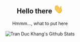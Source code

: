 <div align="center">
<h2> Hello there <img src="https://raw.githubusercontent.com/KhangTran2005/KhangTran2005/master/wave.gif" width="30px"> </h2>

Hmmm..., what to put here

<img align="center" src="https://github-readme-stats.vercel.app/api?username=KhangTran2005&theme=gruvbox_light&show_icons=true" alt="Tran Duc Khang's Github Stats">

</div>
<!--
**KhangTran2005/KhangTran2005** is a ✨ _special_ ✨ repository because its `README.md` (this file) appears on your GitHub profile.

Here are some ideas to get you started:

- 🔭 I’m currently working on ...
- 🌱 I’m currently learning ...
- 👯 I’m looking to collaborate on ...
- 🤔 I’m looking for help with ...
- 💬 Ask me about ...
- 📫 How to reach me: ...
- 😄 Pronouns: ...
- ⚡ Fun fact: ...
-->
